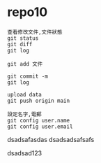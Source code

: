 # repo10

`查看修改文件,文件狀態`<br>
`git status`<br>
`git diff`<br>
`git log`

`git add 文件`

`git commit -m`<br>
`git log`

`upload data`<br>
`git push origin main`

`設定名字,電郵`<br>
`git config user.name`<br>
`git config user.email`

dsadsafasdas
dsadsadsafsafs

dsadsad123